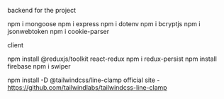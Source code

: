 
backend for the project

npm i mongoose
npm i express
npm i dotenv
npm i bcryptjs
npm i jsonwebtoken
npm i cookie-parser


client

npm install @reduxjs/toolkit react-redux
npm i redux-persist
npm install firebase
npm i swiper


npm install -D @tailwindcss/line-clamp
official site - https://github.com/tailwindlabs/tailwindcss-line-clamp

